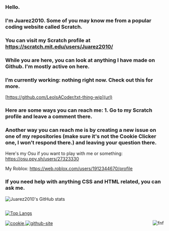 ### Hello.
### I'm Juarez2010. Some of you may know me from a popular coding website called Scratch.
###
### You can visit my Scratch profile at https://scratch.mit.edu/users/Juarez2010/
###
### While you are here, you can look at anything I have made on Github. I'm mostly active on here.
###
### I’m currently working: nothing right now. Check out this for more. 
[https://github.com/LeoIsACoder/txt-thing-wip](url)
###
### Here are some ways you can reach me: 1. Go to my Scratch profile and leave a comment there.
### Another way you can reach me is by creating a new issue on one of my repositories (make sure it's not the Cookie Clicker one, I won't respond there.) and leaving your question there.

Here's my Osu if you want to play with me or something: https://osu.ppy.sh/users/27323330

My Roblox: https://web.roblox.com/users/1912344670/profile
###
### If you need help with anything CSS and HTML related, you can ask me. 



![Juarez2010's GitHub stats](https://github-readme-stats.vercel.app/api?username=Juarez2010&show_icons=true&theme=radical)

<span style="display:inline-block; width: 200px;"></span>

[![Top Langs](https://github-readme-stats.vercel.app/api/top-langs/?username=Juarez2010&layout=compact&theme=radical&showicons=true)](https://github.com/anuraghazra/github-readme-stats)

</a>
<span style="display:inline-block; width: 200px;"></span>
<br>
<a href="https://github.com/Juarez2010/fnf">
    <img align="right" src="https://github-readme-stats.vercel.app/api/pin/?username=Juarez2010&repo=fnf&show_icons=true&theme=radical" alt="fnf">
</a>
<a href="https://github.com/Juarez2010/cookie">
    <img align="center" src="https://github-readme-stats.vercel.app/api/pin/?username=Juarez2010&repo=cookie&show_icons=true&theme=radical" alt="cookie">
</a>
<a href="https://github.com/Juarez2010/Juarez2010.github.io">
    <img align="center" src="https://github-readme-stats.vercel.app/api/pin/?username=Juarez2010&repo=Juarez2010.github.io&show_icons=true&theme=radical" alt="github-site">
</a>
